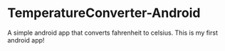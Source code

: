 # TemperatureConverter-Android
A simple android app that converts fahrenheit to celsius. This is my first android app!
